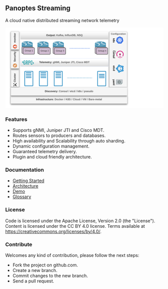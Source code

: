 ## Panoptes Streaming
A cloud native distributed streaming network telemetry 

![panoptes steaming](/docs/imgs/diagram.png)

### Features
- Supports gNMI, Juniper JTI and Cisco MDT.
- Routes sensors to producers and databases. 
- High availability and Scalability through auto sharding.
- Dynamic configuration management.
- Guaranteed telemetry delivery.
- Plugin and cloud friendly architecture.


### Documentation
- [Getting Started](/docs/getting_started.md)
- [Architecture](/docs/architecture.md)
- [Demo](/docs/demo_list.md)
- [Glossary](/docs/glossary.md)
### License
Code is licensed under the Apache License, Version 2.0 (the "License").
Content is licensed under the CC BY 4.0 license. Terms available at https://creativecommons.org/licenses/by/4.0/.

### Contribute
Welcomes any kind of contribution, please follow the next steps:

- Fork the project on github.com.
- Create a new branch.
- Commit changes to the new branch.
- Send a pull request.
